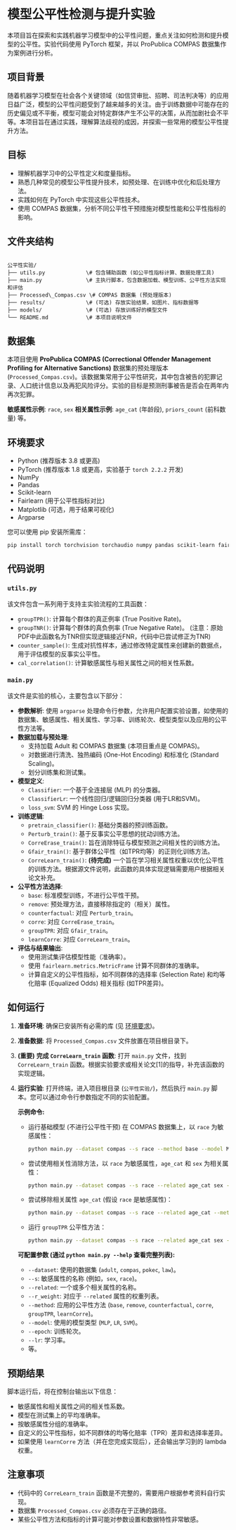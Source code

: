 # 模型公平性检测与提升实验

本项目旨在探索和实践机器学习模型中的公平性问题，重点关注如何检测和提升模型的公平性。实验代码使用 PyTorch 框架，并以 ProPublica COMPAS 数据集作为案例进行分析。

## 项目背景

随着机器学习模型在社会各个关键领域（如信贷审批、招聘、司法判决等）的应用日益广泛，模型的公平性问题受到了越来越多的关注。由于训练数据中可能存在的历史偏见或不平衡，模型可能会对特定群体产生不公平的决策，从而加剧社会不平等。本项目旨在通过实践，理解算法歧视的成因，并探索一些常用的模型公平性提升方法。

## 目标

* 理解机器学习中的公平性定义和度量指标。
* 熟悉几种常见的模型公平性提升技术，如预处理、在训练中优化和后处理方法。
* 实践如何在 PyTorch 中实现这些公平性技术。
* 使用 COMPAS 数据集，分析不同公平性干预措施对模型性能和公平性指标的影响。

## 文件夹结构

```

公平性实验/
├── utils.py             \# 包含辅助函数 (如公平性指标计算、数据处理工具)
├── main.py              \# 主执行脚本，包含数据加载、模型训练、公平性方法实现和评估
├── Processed\_Compas.csv \# COMPAS 数据集 (预处理版本)
├── results/             \# (可选) 存放实验结果，如图片、指标数据等
├── models/              \# (可选) 存放训练好的模型文件
└── README.md            \# 本项目说明文件

````

## 数据集

本项目使用 **ProPublica COMPAS (Correctional Offender Management Profiling for Alternative Sanctions)** 数据集的预处理版本 (`Processed_Compas.csv`)。该数据集常用于公平性研究，其中包含被告的犯罪记录、人口统计信息以及再犯风险评分。实验的目标是预测刑事被告是否会在两年内再次犯罪。

**敏感属性示例**: `race`, `sex`
**相关属性示例**: `age_cat` (年龄段), `priors_count` (前科数量) 等。

## 环境要求

* Python (推荐版本 3.8 或更高)
* PyTorch (推荐版本 1.8 或更高，实验基于 `torch 2.2.2` 开发)
* NumPy
* Pandas
* Scikit-learn
* Fairlearn (用于公平性指标对比)
* Matplotlib (可选，用于结果可视化)
* Argparse

您可以使用 pip 安装所需库：
```bash
pip install torch torchvision torchaudio numpy pandas scikit-learn fairlearn matplotlib argparse
````

## 代码说明

### `utils.py`

该文件包含一系列用于支持主实验流程的工具函数：

  * `groupTPR()`: 计算每个群体的真正例率 (True Positive Rate)。
  * `groupTNR()`: 计算每个群体的真负例率 (True Negative Rate)。 (注意：原始PDF中此函数名为TNR但实现逻辑接近FNR，代码中已尝试修正为TNR)
  * `counter_sample()`: 生成对抗性样本，通过修改特定属性来创建新的数据点，用于评估模型的反事实公平性。
  * `cal_correlation()`: 计算敏感属性与相关属性之间的相关性系数。

### `main.py`

该文件是实验的核心，主要包含以下部分：

  * **参数解析**: 使用 `argparse` 处理命令行参数，允许用户配置实验设置，如使用的数据集、敏感属性、相关属性、学习率、训练轮次、模型类型以及应用的公平性方法等。
  * **数据加载与预处理**:
      * 支持加载 Adult 和 COMPAS 数据集 (本项目重点是 COMPAS)。
      * 对数据进行清洗、独热编码 (One-Hot Encoding) 和标准化 (Standard Scaling)。
      * 划分训练集和测试集。
  * **模型定义**:
      * `Classifier`: 一个基于全连接层 (MLP) 的分类器。
      * `ClassifierLr`: 一个线性回归/逻辑回归分类器 (用于LR和SVM)。
      * `loss_svm`: SVM 的 Hinge Loss 实现。
  * **训练逻辑**:
      * `pretrain_classifier()`: 基础分类器的预训练函数。
      * `Perturb_train()`: 基于反事实公平思想的扰动训练方法。
      * `CorreErase_train()`: 旨在消除特征与模型预测之间相关性的训练方法。
      * `Gfair_train()`: 基于群体公平性（如TPR均等）的正则化训练方法。
      * `CorreLearn_train()`: **(待完成)** 一个旨在学习相关属性权重以优化公平性的训练方法。根据源文件说明，此函数的具体实现逻辑需要用户根据相关论文补充。
  * **公平性方法选择**:
      * `base`: 标准模型训练，不进行公平性干预。
      * `remove`: 预处理方法，直接移除指定的（相关）属性。
      * `counterfactual`: 对应 `Perturb_train`。
      * `corre`: 对应 `CorreErase_train`。
      * `groupTPR`: 对应 `Gfair_train`。
      * `learnCorre`: 对应 `CorreLearn_train`。
  * **评估与结果输出**:
      * 使用测试集评估模型性能（准确率）。
      * 使用 `fairlearn.metrics.MetricFrame` 计算不同群体的准确率。
      * 计算自定义的公平性指标，如不同群体的选择率 (Selection Rate) 和均等化赔率 (Equalized Odds) 相关指标 (如TPR差异)。

## 如何运行

1.  **准备环境**: 确保已安装所有必需的库 (见 [环境要求](https://www.google.com/search?q=%23%E7%8E%AF%E5%A2%83%E8%A6%81%E6%B1%82))。

2.  **准备数据**: 将 `Processed_Compas.csv` 文件放置在项目根目录下。

3.  **(重要)** **完成 `CorreLearn_train` 函数**: 打开 `main.py` 文件，找到 `CorreLearn_train` 函数。根据实验要求或相关论文[1]的指导，补充该函数的实现逻辑。

4.  **运行实验**:
    打开终端，进入项目根目录 (`公平性实验/`)，然后执行 `main.py` 脚本。您可以通过命令行参数指定不同的实验配置。

    **示例命令:**

      * 运行基础模型 (不进行公平性干预) 在 COMPAS 数据集上，以 `race` 为敏感属性：

        ```bash
        python main.py --dataset compas --s race --method base --model MLP
        ```

      * 尝试使用相关性消除方法，以 `race` 为敏感属性，`age_cat` 和 `sex` 为相关属性：

        ```bash
        python main.py --dataset compas --s race --related age_cat sex --r_weight 0.1 0.1 --method corre --model MLP
        ```

      * 尝试移除相关属性 `age_cat` (假设 `race` 是敏感属性)：

        ```bash
        python main.py --dataset compas --s race --related age_cat --method remove --model MLP
        ```

      * 运行 `groupTPR` 公平性方法：

        ```bash
        python main.py --dataset compas --s race --related age_cat sex --r_weight 0.1 0.1 --method groupTPR --model MLP
        ```

    **可配置参数 (通过 `python main.py --help` 查看完整列表):**

      * `--dataset`: 使用的数据集 (`adult`, `compas`, `pokec`, `law`)。
      * `--s`: 敏感属性的名称 (例如，`sex`, `race`)。
      * `--related`: 一个或多个相关属性的名称。
      * `--r_weight`: 对应于 `--related` 属性的权重列表。
      * `--method`: 应用的公平性方法 (`base`, `remove`, `counterfactual`, `corre`, `groupTPR`, `learnCorre`)。
      * `--model`: 使用的模型类型 (`MLP`, `LR`, `SVM`)。
      * `--epoch`: 训练轮次。
      * `--lr`: 学习率。
      * 等。

## 预期结果

脚本运行后，将在控制台输出以下信息：

  * 敏感属性和相关属性之间的相关性系数。
  * 模型在测试集上的平均准确率。
  * 按敏感属性分组的准确率。
  * 自定义的公平性指标，如不同群体的均等化赔率（TPR）差异和选择率差异。
  * 如果使用 `learnCorre` 方法（并在您完成实现后），还会输出学习到的 lambda 权重。

## 注意事项

  * 代码中的 `CorreLearn_train` 函数是不完整的，需要用户根据参考资料自行实现。
  * 数据集 `Processed_Compas.csv` 必须存在于正确的路径。
  * 某些公平性方法和指标的计算可能对参数设置和数据特性非常敏感。